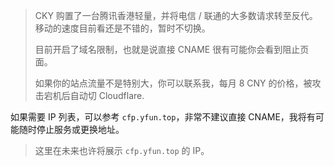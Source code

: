 <!--
<div class="tex-alert">
<p>
由于 Cloudflare 官方的限制，现已不再提供服务，并将 <code>cf.record.yfun.top</code> 更换为官方 CNAME 地址。
</p>
</div>
-->

> CKY 购置了一台腾讯香港轻量，并将电信 / 联通的大多数请求转至反代。移动的速度目前看还是不错的，暂时不切换。
> 
> 目前开启了域名限制，也就是说直接 CNAME 很有可能你会看到阻止页面。
> 
> 如果你的站点流量不是特别大，你可以联系我，每月 8 CNY 的价格，被攻击宕机后自动切 Cloudflare.


如果需要 IP 列表，可以参考 <code>cfp.yfun.top</code>，非常不建议直接 CNAME，我将有可能随时停止服务或更换地址。

> 这里在未来也许将展示 <code>cfp.yfun.top</code> 的 IP。
